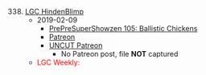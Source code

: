 338. [LGC HindenBlimp](https://linuxgamecast.com/2019/02/linuxgamecast-weekly-338-lgc-hindenblimp/)
     * 2019-02-09
        * [PrePreSuperShowzen 105: Ballistic Chickens](https://www.patreon.com/posts/prepresupershowz-24636033)
        * [Patreon](https://www.patreon.com/posts/linuxgamecast-24616738)
        * [UNCUT Patreon]()
           * No Patreon post, file **NOT** captured
     * <span style="color:red">LGC Weekly:</span>
